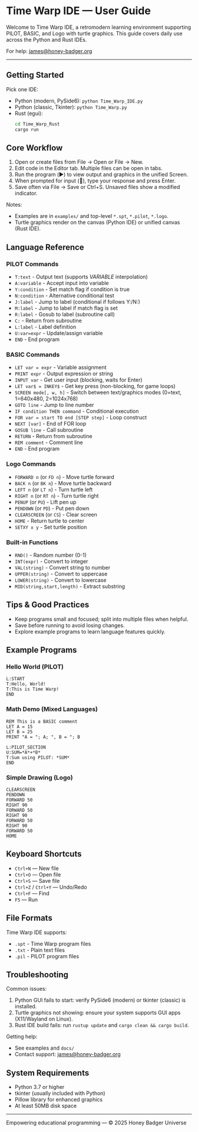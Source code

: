 # Time Warp IDE — User Guide

Welcome to Time Warp IDE, a retromodern learning environment supporting PILOT, BASIC, and Logo with turtle graphics. This guide covers daily use across the Python and Rust IDEs.

For help: <james@honey-badger.org>

---

## Getting Started

Pick one IDE:

- Python (modern, PySide6): `python Time_Warp_IDE.py`
- Python (classic, Tkinter): `python Time_Warp.py`
- Rust (egui):
	```bash
	cd Time_Warp_Rust
	cargo run
	```

## Core Workflow

1. Open or create files from File → Open or File → New.
2. Edit code in the Editor tab. Multiple files can be open in tabs.
3. Run the program (▶️) to view output and graphics in the unified Screen.
4. When prompted for input (📝), type your response and press Enter.
5. Save often via File → Save or Ctrl+S. Unsaved files show a modified indicator.

Notes:

- Examples are in `examples/` and top-level `*.spt`, `*.pilot`, `*.logo`.
- Turtle graphics render on the canvas (Python IDE) or unified canvas (Rust IDE).

## Language Reference

### PILOT Commands

- `T:text` - Output text (supports *VARIABLE* interpolation)
- `A:variable` - Accept input into variable
- `Y:condition` - Set match flag if condition is true
- `N:condition` - Alternative conditional test
- `J:label` - Jump to label (conditional if follows Y:/N:)
- `M:label` - Jump to label if match flag is set
- `R:label` - Gosub to label (subroutine call)
- `C:` - Return from subroutine
- `L:label` - Label definition
- `U:var=expr` - Update/assign variable
- `END` - End program

### BASIC Commands

- `LET var = expr` - Variable assignment
- `PRINT expr` - Output expression or string
- `INPUT var` - Get user input (blocking, waits for Enter)
- `LET var$ = INKEY$` - Get key press (non-blocking, for game loops)
- `SCREEN mode[, w, h]` - Switch between text/graphics modes (0=text, 1=640x480, 2=1024x768)
- `GOTO line` - Jump to line number
- `IF condition THEN command` - Conditional execution
- `FOR var = start TO end [STEP step]` - Loop construct
- `NEXT [var]` - End of FOR loop
- `GOSUB line` - Call subroutine
- `RETURN` - Return from subroutine
- `REM comment` - Comment line
- `END` - End program

### Logo Commands

- `FORWARD n` (or `FD n`) - Move turtle forward
- `BACK n` (or `BK n`) - Move turtle backward
- `LEFT n` (or `LT n`) - Turn turtle left
- `RIGHT n` (or `RT n`) - Turn turtle right
- `PENUP` (or `PU`) - Lift pen up
- `PENDOWN` (or `PD`) - Put pen down
- `CLEARSCREEN` (or `CS`) - Clear screen
- `HOME` - Return turtle to center
- `SETXY x y` - Set turtle position

### Built-in Functions

- `RND()` - Random number (0-1)
- `INT(expr)` - Convert to integer
- `VAL(string)` - Convert string to number
- `UPPER(string)` - Convert to uppercase
- `LOWER(string)` - Convert to lowercase
- `MID(string,start,length)` - Extract substring

## Tips & Good Practices

- Keep programs small and focused; split into multiple files when helpful.
- Save before running to avoid losing changes.
- Explore example programs to learn language features quickly.

## Example Programs

### Hello World (PILOT)
```
L:START
T:Hello, World!
T:This is Time Warp!
END
```

### Math Demo (Mixed Languages)
```
REM This is a BASIC comment
LET A = 15
LET B = 25
PRINT "A = "; A; ", B = "; B

L:PILOT_SECTION
U:SUM=*A*+*B*
T:Sum using PILOT: *SUM*
END
```

### Simple Drawing (Logo)
```
CLEARSCREEN
PENDOWN
FORWARD 50
RIGHT 90
FORWARD 50
RIGHT 90
FORWARD 50
RIGHT 90
FORWARD 50
HOME
```

## Keyboard Shortcuts

- `Ctrl+N` — New file
- `Ctrl+O` — Open file
- `Ctrl+S` — Save file
- `Ctrl+Z` / `Ctrl+Y` — Undo/Redo
- `Ctrl+F` — Find
- `F5` — Run

## File Formats

Time Warp IDE supports:
- `.spt` - Time Warp program files
- `.txt` - Plain text files
- `.pil` - PILOT program files

## Troubleshooting

Common issues:

1. Python GUI fails to start: verify PySide6 (modern) or tkinter (classic) is installed.
2. Turtle graphics not showing: ensure your system supports GUI apps (X11/Wayland on Linux).
3. Rust IDE build fails: run `rustup update` and `cargo clean && cargo build`.

Getting help:

- See examples and `docs/`
- Contact support: <james@honey-badger.org>

## System Requirements

- Python 3.7 or higher
- tkinter (usually included with Python)
- Pillow library for enhanced graphics
- At least 50MB disk space

---

Empowering educational programming — © 2025 Honey Badger Universe
